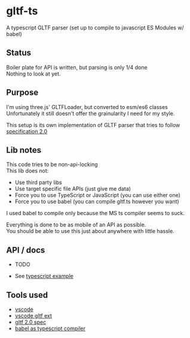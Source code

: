 # gltf-ts

A typescript GLTF parser (set up to compile to javascript ES Modules w/ babel)

## Status
Boiler plate for API is written, but parsing is only 1/4 done<br/>
Nothing to look at yet.

## Purpose
I'm using three.js' GLTFLoader, but converted to esm/es6 classes<br/>
Unfortunately it still doesn't offer the grainularity I need for my style.<br/>

This setup is its own implementation of GLTF parser that tries to follow<br/>
[specification 2.0](https://github.com/KhronosGroup/glTF/blob/master/specification/2.0/README.md)

## Lib notes
This code tries to be non-api-locking<br/>
This lib does not:
- Use third party libs
- Use target specific file APIs (just give me data)
- Force you to use TypeScript or JavaScript (you can use either one)
- Force you to use babel (you can compile gltf.ts however you want)

I used babel to compile only because the MS ts compiler seems to suck.

Everything is done to be as mobile of an API as possible.<br/>
You should be able to use this just about anywhere with little hassle.

## API / docs
- TODO

- See [typescript example](./src/index.ts)

## Tools used
- [vscode](https://code.visualstudio.com)
- [vscode gltf ext](https://github.com/AnalyticalGraphicsInc/gltf-vscode)
- [gltf 2.0 spec](https://github.com/KhronosGroup/glTF/blob/master/specification/2.0/README.md)
- [babel as typescript compiler](https://babeljs.io)
